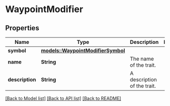 # WaypointModifier

## Properties

Name | Type | Description | Notes
------------ | ------------- | ------------- | -------------
**symbol** | [**models::WaypointModifierSymbol**](WaypointModifierSymbol.md) |  | 
**name** | **String** | The name of the trait. | 
**description** | **String** | A description of the trait. | 

[[Back to Model list]](../README.md#documentation-for-models) [[Back to API list]](../README.md#documentation-for-api-endpoints) [[Back to README]](../README.md)


